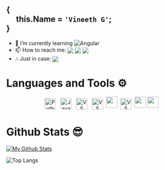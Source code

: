 ## {<br> &emsp; this.Name = `'Vineeth G'`;<br>} 

- 🌱 I’m currently learning ![Angular](https://img.shields.io/badge/angular-%23DD0031.svg?style=for-the-badge&logo=angular&logoColor=white)
- 📫 How to reach me: <a href="https://www.instagram.com/_.la_z_en._/"><img align="center" src="https://img.shields.io/badge/Instagram-E4405F?style=for-the-badge&logo=instagram&logoColor=white"/></a>
<a href="https://www.linkedin.com/in/vineethvg/"><img align="center" src="https://img.shields.io/badge/LinkedIn-0077B5?style=for-the-badge&logo=linkedin&logoColor=white"/></a> 
[<img align="center" src="https://img.shields.io/badge/Gmail-D14836?style=for-the-badge&logo=gmail&logoColor=white" />](mailto:vineethvg314@gmail.com)
- 🎶 Just in case: <a href="https://open.spotify.com/user/1al4haxnp8chjqoonwlsiavpl?si=5f24cfea8b814ee6"><img align="center" src="https://img.shields.io/badge/Spotify-1ED760?style=for-the-badge&logo=spotify&logoColor=white"/></a>

# Languages and Tools ⚙️
<p align="center">
<img src="https://img.shields.io/badge/python-3670A0?style=for-the-badge&logo=python&logoColor=ffdd54" alt="Python" height="30" style="vertical-align:top; margin:4px">
<img src="https://img.shields.io/badge/javascript-%23323330.svg?style=for-the-badge&logo=javascript&logoColor=%23F7DF1E" alt="Javascript" height="30" style="vertical-align:top; margin:4px">
<img src="https://img.shields.io/badge/Visual%20Studio%20Code-0078d7.svg?style=for-the-badge&logo=visual-studio-code&logoColor=white" alt="VS Code" height="30" style="vertical-align:top; margin:4px">
<img src="https://img.shields.io/badge/react-%2320232a.svg?style=for-the-badge&logo=react&logoColor=%2361DAFB" alt="VS Code" height="30" style="vertical-align:top; margin:4px">
<img src="https://img.shields.io/badge/express.js-%23404d59.svg?style=for-the-badge&logo=express&logoColor=%2361DAFB" height="30">
<img src="https://img.shields.io/badge/node.js-6DA55F?style=for-the-badge&logo=node.js&logoColor=white" alt="VS Code" height="30" style="vertical-align:top; margin:4px">
<img src="https://img.shields.io/badge/heroku-%23430098.svg?style=for-the-badge&logo=heroku&logoColor=white" height="30" >
<img src="https://img.shields.io/badge/MongoDB-%234ea94b.svg?style=for-the-badge&logo=mongodb&logoColor=white" height="30" >
  
</p>

# Github Stats 😎
[![My Github Stats](https://github-readme-stats.vercel.app/api?username=idebenone&show_icons=true&theme=tokyonight)](https://github.com/idebenone) 

![Top Langs](https://github-readme-stats.vercel.app/api/top-langs/?username=vineethvg&theme=tokyonight&langs_count=7)





